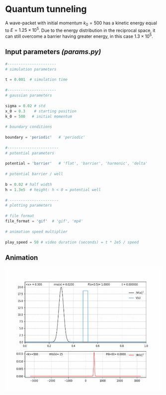 # Quantum tunneling

A wave-packet with initial momentum $k_0 = 500$ has a kinetic energy equal to $E = 1.25 \times 10^5$. Due to the energy distribution in the reciprocal space, it can still overcome a barrier having greater energy, in this case $1.3 \times 10^5$.

## Input parameters _(params.py)_

```python
#----------------------
# simulation parameters

t = 0.001  # simulation time

#----------------------
# gaussian parameters

sigma = 0.02 # std
x_0 = 0.3    # starting position 
k_0 = 500   # initial momentum

# boundary conditions

boundary = 'periodic'   # 'periodic'

#-----------------------
# potential parameters

potential = 'barrier'   # 'flat', 'barrier', 'harmonic', 'delta'

# potential barrier / well

b = 0.02 # half width 
h = 1.3e5  # height: h < 0 = potential well

# ----------------------
# plotting parameters

# file format
file_format = 'gif'  # 'gif', 'mp4'

# animation speed multiplier

play_speed = 50 # video duration (seconds) = t * 2e5 / speed
```

## Animation

<img src="../gifs/tunnel.gif" width=600 height=400 />

